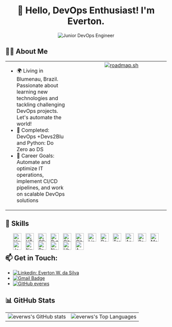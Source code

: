 <h1 align="center">🚀 Hello, DevOps Enthusiast! I'm Everton.</h1>

<p align="center">
  <img src="https://img.shields.io/badge/Junior DevOps Engineer-DevOps-4094ff?style=for-the-badge" alt="Junior DevOps Engineer"/>
</p>

<p align="center"></p>

## 👨‍💻 About Me

<table cellspacing="0" cellpadding="10">
  <tr>
    <td width="60%" style="display: flex; flex-direction: column; justify-content: space-between;">
      <ul>
        <li>🌍 Living in Blumenau, Brazil. Passionate about learning new technologies and tackling challenging DevOps projects. Let's automate the world!</li>
        <li>🔭 Completed: <a href=""></a>DevOps +Devs2Blu and Python: Do Zero ao DS<a href=""></a></li>
        <li>🎯 Career Goals: Automate and optimize IT operations, implement CI/CD pipelines, and work on scalable DevOps solutions</li>
      </ul>
    </td>
    <td valign="top" width="40%">
      <a href="https://roadmap.sh"><img src="https://api.roadmap.sh/v1-badge/tall/64dbb4d6095da82caf9749cf?variant=dark&roadmaps=devops%2Cdocker" alt="roadmap.sh"/></a>
    </td>
  </tr>
</table>

## 💼 Skills
<ul>
<img align="left" alt="Visual Studio Code" width="26px" src="https://cdn.jsdelivr.net/gh/devicons/devicon/icons/vscode/vscode-original.svg" style="padding-right:10px;">
<img align="left" alt="HTML5" width="26px" src="https://cdn.jsdelivr.net/gh/devicons/devicon/icons/html5/html5-original.svg" style="padding-right:10px;">
<img align="left" alt="CSS3" width="26px" src="https://cdn.jsdelivr.net/gh/devicons/devicon/icons/css3/css3-original.svg" style="padding-right:10px;">
<img align="left" alt="Python" width="26px" src="https://cdn.jsdelivr.net/gh/devicons/devicon/icons/python/python-original.svg" style="padding-right:10px;">
<img align="left" alt="Git" width="26px" src="https://cdn.jsdelivr.net/gh/devicons/devicon/icons/git/git-original.svg" style="padding-right:10px;">
<img align="left" alt="Github" width="26px" src="https://cdn.jsdelivr.net/gh/devicons/devicon/icons/github/github-original.svg" style="padding-right:10px;">
<img align="left" alt="Linux" width="26px" src="https://cdn.jsdelivr.net/gh/devicons/devicon/icons/linux/linux-original.svg" style="padding-right:10px;">
<img align="left" alt="Docker" width="26px" src="https://cdn.jsdelivr.net/gh/devicons/devicon/icons/docker/docker-original.svg" style="padding-right:10px;">
<img align="left" alt="Terraform" width="26px" src="https://cdn.jsdelivr.net/gh/devicons/devicon/icons/terraform/terraform-original.svg" style="padding-right:10px;">
<img align="left" alt="Ansible" width="26px" src="https://cdn.jsdelivr.net/gh/devicons/devicon/icons/ansible/ansible-original.svg" style="padding-right:10px;">
<img align="left" alt="Bash" width="26px" src="https://cdn.jsdelivr.net/gh/devicons/devicon/icons/bash/bash-original.svg" style="padding-right:10px;">
<img align="left" alt="Markdown" width="26px" src="https://cdn.jsdelivr.net/gh/devicons/devicon/icons/markdown/markdown-original.svg" style="padding-right:10px;">
<img align="left" alt="Javascript" width="26px" src="https://cdn.jsdelivr.net/gh/devicons/devicon/icons/javascript/javascript-original.svg" style="padding-right:10px;">
<img align="left" alt="Nginx" width="26px" src="https://cdn.jsdelivr.net/gh/devicons/devicon/icons/nginx/nginx-original.svg" style="padding-right:10px;">
<img align="left" alt="Pandas" width="26px" src="https://cdn.jsdelivr.net/gh/devicons/devicon/icons/pandas/pandas-original.svg" style="padding-right:10px;">
<img align="left" alt="Numpy" width="26px" src="https://cdn.jsdelivr.net/gh/devicons/devicon/icons/numpy/numpy-original.svg" style="padding-right:10px;">
<img align="left" alt="Ubuntu" width="26px" src="hhttps://cdn.jsdelivr.net/gh/devicons/devicon@latest/icons/ubuntu/ubuntu-original.svg" style="padding-right:10px;">
<img align="left" alt="AWS" width="26px" src="https://cdn.jsdelivr.net/gh/devicons/devicon@latest/icons/amazonwebservices/amazonwebservices-plain-wordmark.svg" style="padding-right:10px;">
</ul>

<br/>
<br/>

## 📫 Get in Touch:

- [![Linkedin: Everton W. da Silva](https://img.shields.io/badge/-Everton_Silva-blue?style=flat-square&logo=Linkedin&logoColor=white&link=https://www.linkedin.com/in/everton-silva-b00b03230/)](https://www.linkedin.com/in/everton-silva-b00b03230/)
- [![Gmail Badge](https://img.shields.io/badge/-everws.83@gmail.com-006bed?style=flat-square&logo=Gmail&logoColor=white&link=mailto:everws.83@gmail.com)](mailto:everws.83@gmail.com)
- [![GitHub everws](https://img.shields.io/github/followers/everws?label=follow&style=social)](https://github.com/EverWS/everws/)

## 📊 GitHub Stats

<table>
  <tr>
    <td>
      <img src="https://github-readme-stats.vercel.app/api?username=everws&show_icons=true&show_icons=true&theme=transparent" alt="everws's GitHub stats" />
    </td>
    <td>
      <img src="https://github-readme-stats.vercel.app/api/top-langs/?username=everws&size_weight=0.5&count_weight=0.5&layout=compact&show_icons=true&theme=transparent" alt="everws's Top Languages" />
    </td>
  </tr>
</table>

